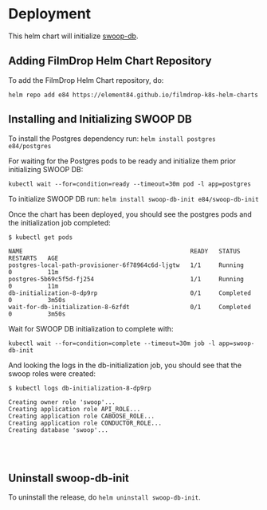 # Deployment

This helm chart will initialize [swoop-db](https://github.com/Element84/swoop-db).

## Adding FilmDrop Helm Chart Repository
To add the FilmDrop Helm Chart repository, do:

`helm repo add e84 https://element84.github.io/filmdrop-k8s-helm-charts`


## Installing and Initializing SWOOP DB
To install the Postgres dependency run:
`helm install postgres e84/postgres`

For waiting for the Postgres pods to be ready and initialize them prior initializing SWOOP DB:
```
kubectl wait --for=condition=ready --timeout=30m pod -l app=postgres
```

To initialize SWOOP DB run:
`helm install swoop-db-init e84/swoop-db-init`

Once the chart has been deployed, you should see the postgres pods and the initialization job completed:

```
$ kubectl get pods

NAME                                               READY   STATUS      RESTARTS   AGE
postgres-local-path-provisioner-6f78964c6d-ljgtw   1/1     Running     0          11m
postgres-5b69c5f5d-fj254                           1/1     Running     0          11m
db-initialization-8-dp9rp                          0/1     Completed   0          3m50s
wait-for-db-initialization-8-6zfdt                 0/1     Completed   0          3m50s
```

Wait for SWOOP DB initialization to complete with:
```
kubectl wait --for=condition=complete --timeout=30m job -l app=swoop-db-init
```

And looking the logs in the db-initialization job, you should see that the swoop roles were created:
```
$ kubectl logs db-initialization-8-dp9rp

Creating owner role 'swoop'...
Creating application role API_ROLE...
Creating application role CABOOSE_ROLE...
Creating application role CONDUCTOR_ROLE...
Creating database 'swoop'...
```

<br></br>

## Uninstall swoop-db-init

To uninstall the release, do `helm uninstall swoop-db-init`.
